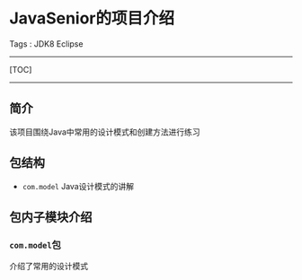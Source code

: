 # JavaSenior的项目介绍

Tags : JDK8 Eclipse

---

[TOC]

---

## 简介

该项目围绕Java中常用的设计模式和创建方法进行练习


## 包结构

* `com.model`                   Java设计模式的讲解


## 包内子模块介绍

### `com.model`包
介绍了常用的设计模式

